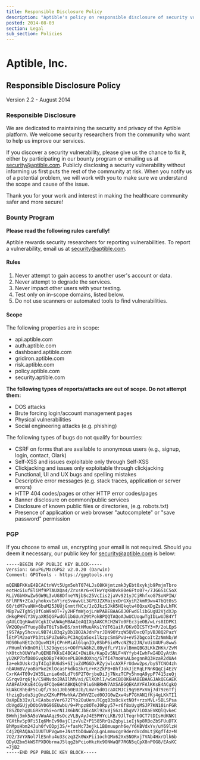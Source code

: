 ```yaml
---
title: Responsible Disclosure Policy
description: "Aptible's policy on responsible disclosure of security vulnerabilities."
posted: 2014-08-03
section: Legal
sub_section: Policies
---
```


Aptible, Inc.
=============
Responsible Disclosure Policy
--------------

Version 2.2 - August 2014

### Responsible Disclosure
We are dedicated to maintaining the security and privacy of the Aptible platform. We welcome security researchers from the community who want to help us improve our services.

If you discover a security vulnerability, please give us the chance to fix it, either by participating in our bounty program or emailing us at [security@aptible.com](mailto:security@aptible.com). Publicly disclosing a security vulnerability without informing us first puts the rest of the community at risk. When you notify us of a potential problem, we will work with you to make sure we understand the scope and cause of the issue.

Thank you for your work and interest in making the healthcare community safer and more secure!

### Bounty Program
**Please read the following rules carefully!**

Aptible rewards security researchers for reporting vulnerabilities. To report a vulnerability, email us at [security@aptible.com](mailto:security@aptible.com).

#### Rules  
1. Never attempt to gain access to another user's account or data.  
2. Never attempt to degrade the services.  
3. Never impact other users with your testing.
4. Test only on in-scope domains, listed below.
5. Do not use scanners or automated tools to find vulnerabilities.  

#### Scope
The following properties are in scope:
- api.aptible.com
- auth.aptible.com
- dashboard.aptible.com
- gridiron.aptible.com
- risk.aptible.com
- policy.aptible.com
- security.aptible.com

**The following types of reports/attacks are out of scope. Do not attempt them:**  
- DOS attacks
- Brute forcing login/account management pages
- Physical vulnerabilities
- Social engineering attacks (e.g. phishing)

The following types of bugs do not qualify for bounties:
- CSRF on forms that are available to anonymous users (e.g., signup, login, contact, Olark)  
- Self-XSS and issues exploitable only through Self-XSS
- Clickjacking and issues only exploitable through clickjacking
- Functional, UI and UX bugs and spelling mistakes
- Descriptive error messages (e.g. stack traces, application or server errors)  
- HTTP 404 codes/pages or other HTTP error codes/pages
- Banner disclosure on common/public services
- Disclosure of known public files or directories, (e.g. robots.txt)
- Presence of application or web browser "autocomplete" or "save password" permission

### PGP
If you choose to email us, encrypting your email is not required. Should you deem it necessary, our public key for security@aptible.com is below:

````
-----BEGIN PGP PUBLIC KEY BLOCK-----
Version: GnuPG/MacGPG2 v2.0.20 (Darwin)
Comment: GPGTools - https://gpgtools.org

mQENBFKKsE4BCACtnWVt5Ugm5ohT074LJsO8KHjmtzmk3yEbt0xykjb9PmjmTbro
eotHcGiufEliMf9PTAUXQa4/ZrxsKr6+KTHvYqKB0vk80e6Fto07+/7JG6S1C5oX
RLiVGbWXwZw5GW9L3vUG8DfneYNjbSc25VcIis2jaVv921yJCjRhfxoG7SoNPIW/
6FlRFN+ZCaJyhokxvEaYjrqSvawvUi3GPBJZXMaiyxDrGXyiR2kmR9wv47bQt0sS
60/tdM7vuNH+6buM25JUUjGnmtfNCx/JzQJkzSJkH5HQkqtw40QxuXDgZsBvLhFK
MBp7wZTghSj0fCoW9a0T+7y2HFfmWjojLnWPABEBAAG0J0FwdGlibGUgU2VjdXJp
dHkgPHNlY3VyaXR5QGFwdGlibGUuY29tPokBPQQTAQoAJwUCUoqwTgIbLwUJB4Yf
gAULCQgHAwUVCgkICwUWAgMBAAIeAQIXgAAKCRCH2W7o0FEc3jeOB/wLrs8IDPK1
VW2QOywTYuoy88uT0iTs8wBS/xntHMuuAKs1YdT61aiR/DKv0ICSTY3+P/2oLEpS
j9S7Apy5hcvvL9B74LB3q2yDb1BO2AJdnPsrJDN9OYzqW5QVDxcQTpVBJ8Q2PazY
lEtPlM2aoYPb3tLSPUZu6RuPC3AgQa5oxilkzpcSmSPvU+eV52bgcoItZzNmNb/W
NOS0hoNEt2cDQuvN1RjCPnHMiAl6lqnIDy8SbP6inMvcNZ9z2JN/oUiU4UFu8ww5
/PHumlYkBnORill329qycss+OOfPVA8h2L0BydfLrV1VvlBmmQBG3LKkZHKk/ZvM
hX0tch0UWYaPuQENBFKKsE4BCAC+DWi8k/KapIv5NLF+NYfyb4IwhFwI4DIyAtUn
yU2KP7bfD80GvqkOBp749OsePLB0KdOXnq/S7fI47moWsALbegnnRQ3HzaR2dUA4
Ia+ekOUskr2gT4Ig3BUGdS+SIjuZdMGGDvRZyjwlcAXRFrUdww2ps/bySTCNO4zh
nbAUmBV/yoBoPke2KlOcasPkdkG3krLr+KzZkPB+8hfJokJjERqLFNnKQqCj4EzV
CxrKA4T09v1W35Lznia6n8Ld7t6P2T0rjbeDiJj7NxzTCPy5hmqA9ypP7415zeQj
GSrqvOrq6jk/C5HNvdoIRAIlhM/ai/ElXQhlI/wSnCBO0K6HABEBAAGJAkQEGAEK
AA8FAlKKsE4CGy4FCQeGH4ABKQkQh9lu6NBRHN7AXSAEGQEKAAYFAlKKsE4ACgkQ
kUAkCRhEdF5CuQf/Y3o1J0b50EUJb/LmVr5d01caXCMJCi9g9BPxVmj7d79z6Tfj
thzigDsdu3igOnzXZKuPFMwhkA/ZWhVZCed0OJG0wZxw4sP7GHAN1fKj4gLKkTI1
0aXpEb3Iv/L+EAsbuoVer672TYo2OuUenuTCgqB3x8cVxtNOf+rzxMVL+5BLSPsa
dbVgdGUjyDObGV0G96EUwbU/9+Phpz8OTeJ0Rpy57+r6f8xUyqMSJP7KN10inFGR
T8SZDzhqULGRkYzhi+orNIJX6bNCJbEcAKl92x8jS6zLAbqVV7iOXaEVKQlQvkeC
BWmhj3mk5A5oVWuAAqz9sOczVLByAyJ4E5PHYcLKB/9JlTeqrhOCT7tDIsHdKNKt
YGXthv5p9Fi5Iq6MnEv90ajClzvVuZ+P1585RrQsZqbyLieIjNp8RBoZbSFUuDTX
BhMpsHbm24Juh0fvODpj3S/+fasMc73ejkL1B0muupnh6e/Y6KBVdxYv/uY69lzH
C4j2QRAQAa31UUTUPVgwm+JNsttbD4wWZqLgnLmmucgn9derdVcdmLtjKgfT4z+N
7O2/3VYXNol7lESnhu4u33czq3Zk0WxPii1ochQMx62Xx5NORxj7VAb4HxrDlk6b
QDyUZbm5kWSTPXDObrmaJ5lqg2bPcioHkzHx9ONWaQF7RGN5qCpX8nPOG8/EAsKC
=7jB2
-----END PGP PUBLIC KEY BLOCK-----
````
